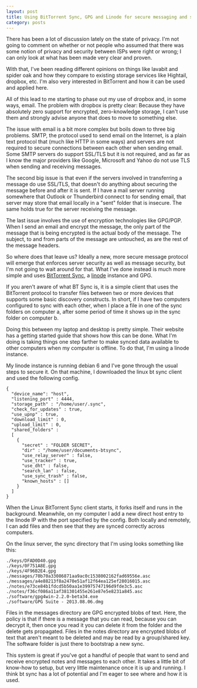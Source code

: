 ```yaml
---
layout: post
title: Using BitTorrent Sync, GPG and Linode for secure messaging and storage
category: posts
---
```


There has been a lot of discussion lately on the state of privacy. I'm not going to comment on whether or not people who assumed that there was some notion of privacy and security between ISPs were right or wrong; I can only look at what has been made very clear and proven.

With that, I've been reading different opinions on things like lavabit and spider oak and how they compare to existing storage services like Hightail, dropbox, etc. I'm also very interested in BitTorrent and how it can be used and applied here.

All of this lead to me starting to phase out my use of dropbox and, in some ways, email. The problem with dropbox is pretty clear: Because they have absolutely zero support for encrypted, zero-knowledge storage, I can't use them and strongly advise anyone that does to move to something else.

The issue with email is a bit more complex but boils down to three big problems. SMTP, the protocol used to send email on the Internet, is a plain text protocol that (much like HTTP in some ways) and servers are not required to secure connections between each other when sending email. Some SMTP servers do support SSL/TLS but it is not required, and as far as I know the major providers like Google, Microsoft and Yahoo do not use TLS when sending and receiving messages.

The second big issue is that even if the servers involved in transferring a message do use SSL/TLS, that doesn't do anything about securing the message before and after it is sent. If I have a mail server running somewhere that Outlook or Thunderbird connect to for sending email, that server may store that email locally in a "sent" folder that is insecure. The same holds true for the server receiving the message.

The last issue involves the use of encryption technologies like GPG/PGP. When I send an email and encrypt the message, the only part of the message that is being encrypted is the actual body of the message. The subject, to and from parts of the message are untouched, as are the rest of the message headers.

So where does that leave us? Ideally a new, more secure message protocol will emerge that enforces server security as well as message security, but I'm not going to wait around for that. What I've done instead is much more simple and uses [BitTorrent Sync](http://labs.bittorrent.com/experiments/sync.html), a [linode](http://www.linode.com/?r=9d59273a4dd47bafd01ba615b69c90c49996b9a6) instance and GPG.

If you aren't aware of what BT Sync is, it is a simple client that uses the BitTorrent protocol to transfer files between two or more devices that supports some basic discovery constructs. In short, if I have two computers configured to sync with each other, when I place a file in one of the sync folders on computer a, after some period of time it shows up in the sync folder on computer b.

Doing this between my laptop and desktop is pretty simple. Their website has a getting started guide that shows how this can be done. What I'm doing is taking things one step farther to make synced data available to other computers when my computer is offline. To do that, I'm using a linode instance.

My linode instance is running debian 6 and I've gone through the usual steps to secure it. On that machine, I downloaded the linux bt sync client and used the following config.

	{
	  "device_name": "host",
	  "listening_port" : 4444,
	  "storage_path" : "/home/user/.sync",
	  "check_for_updates" : true, 
	  "use_upnp" : true,
	  "download_limit" : 0,
	  "upload_limit" : 0, 
	  "shared_folders" :
	  [
	    {
	      "secret" : "FOLDER SECRET",
	      "dir" : "/home/user/documents-btsync",
	      "use_relay_server" : false,
	      "use_tracker" : true, 
	      "use_dht" : false,
	      "search_lan" : false,
	      "use_sync_trash" : false,
	      "known_hosts" : []
	    }
	  ]
	}

When the Linux BitTorrent Sync client starts, it forks itself and runs in the background. Meanwhile, on my computer I add a new direct host entry to the linode IP with the port specified by the config. Both locally and remotely, I can add files and then see that they are synced correctly across computers.

On the linux server, the sync directory that I'm using looks something like this:

	./keys/DFAD0D40.gpg
	./keys/0F751A8E.gpg
	./keys/4F96B2E4.gpg
	./messages/70b70a33086871aa9ac0c1538002162fad69556e.asc
	./messages/a4e88213f8a2470e51af12f64ea125ef28016015.asc
	./notes/e73ce84b1fdcd5b50aa1e39975747196d9fde3c5.asc
	./notes/f36cf086a11af381301455e261e87e5e8231a845.asc
	./software/gpg4win-2.2.0-beta34.exe
	./software/GPG Suite - 2013.08.06.dmg

Files in the messages directory are GPG encrypted blobs of text. Here, the policy is that if there is a message that you can read, because you can decrypt it, then once you read it you can delete it from the folder and the delete gets propagated. Files in the notes directory are encrypted blobs of text that aren't meant to be deleted and may be read by a group/shared key. The software folder is just there to bootstrap a new sync.

This system is great if you've got a handful of people that want to send and receive encrypted notes and messages to each other. It takes a little bit of know-how to setup, but very little maintenance once it is up and running. I think bt sync has a lot of potential and I'm eager to see where and how it is used. 
